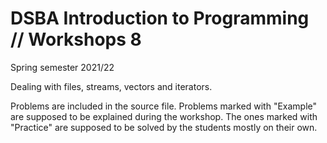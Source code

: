 # DSBA Introduction to Programming // Workshops 8
Spring semester 2021/22

Dealing with files, streams, vectors and iterators.

Problems are included in the source file. Problems marked with "Example" are supposed to be explained during the workshop. The ones marked with "Practice" are supposed to be solved by the students mostly on their own.
 
